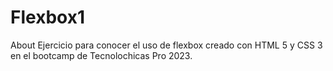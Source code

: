 # Flexbox1
About Ejercicio para conocer el uso de flexbox creado con HTML 5 y CSS 3 en el bootcamp de Tecnolochicas Pro 2023.
